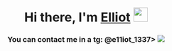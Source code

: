 <h1 align="center">Hi there, I'm <a href="https://daniilshat.ru/" target="_blank">Elliot</a> 
<img src="https://github.com/blackcater/blackcater/raw/main/images/Hi.gif" height="32"/></h1>
<h3 align="center">You can contact me in a tg: @e11iot_1337>


<picture>
  <source
    srcset="https://github-readme-stats.vercel.app/api?username=e11ot-1337&show_icons=true&theme=dark"
    media="(prefers-color-scheme: dark)"
  />
  <source
    srcset="https://github-readme-stats.vercel.app/api?username=e11ot-1337&show_icons=true"
    media="(prefers-color-scheme: light), (prefers-color-scheme: no-preference)"
  />
  <img src="https://github-readme-stats.vercel.app/api?username=e11ot-1337&show_icons=true" />
</picture>
